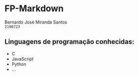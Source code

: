 # FP-Markdown
Bernardo José Miranda Santos\
`2190723`

## Linguagens de programação conhecidas:
* C
* JavaScript
* Python
* ...